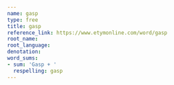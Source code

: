 ```yaml
---
name: gasp
type: free
title: gasp
reference_link: https://www.etymonline.com/word/gasp
root_name: 
root_language: 
denotation: 
word_sums:
- sum: 'Gasp + '
  respelling: gasp
---
```


